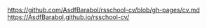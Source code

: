 https://github.com/AsdfBarabol/rsschool-cv/blob/gh-pages/cv.md
https://AsdfBarabol.github.io/rsschool-cv/